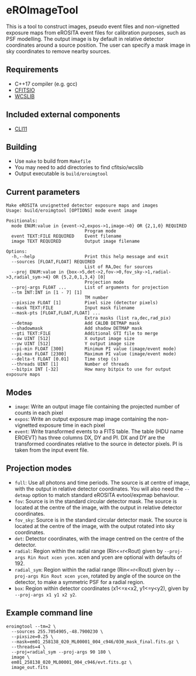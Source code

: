 # eROImageTool

This is a tool to construct images, pseudo event files and
non-vignetted exposure maps from eROSITA event files for calibration
purposes, such as PSF modelling. The output image is by default in
relative detector coordinates around a source position. The user can
specify a mask image in sky coordinates to remove nearby sources.

## Requirements
 - C++17 compiler (e.g. gcc)
 - [CFITSIO](https://heasarc.gsfc.nasa.gov/docs/software/fitsio/)
 - [WCSLIB](https://www.atnf.csiro.au/people/mcalabre/WCS/)

## Included external components
 - [CLI11](https://github.com/CLIUtils/CLI11)

## Building
 - Use `make` to build from `Makefile`
 - You may need to add directories to find cfitsio/wcslib
 - Output executable is `build/eroimgtool`

## Current parameters

    Make eROSITA unvignetted detector exposure maps and images
    Usage: build/eroimgtool [OPTIONS] mode event image

    Positionals:
      mode ENUM:value in {event->2,expos->1,image->0} OR {2,1,0} REQUIRED
                                  Program mode
      event TEXT:FILE REQUIRED    Event filename
      image TEXT REQUIRED         Output image filename

    Options:
      -h,--help                   Print this help message and exit
      --sources [FLOAT,FLOAT] REQUIRED
                                  List of RA,Dec for sources
      --proj ENUM:value in {box->5,det->2,fov->0,fov_sky->1,radial->3,radial_sym->4} OR {5,2,0,1,3,4} [0]
                                  Projection mode
      --proj-args FLOAT ...       List of arguments for projection
      --tm INT:INT in [1 - 7] [1]
                                  TM number
      --pixsize FLOAT [1]         Pixel size (detector pixels)
      --mask TEXT:FILE            Input mask filename
      --mask-pts [FLOAT,FLOAT,FLOAT] ...
                                  Extra masks (list ra,dec,rad_pix)
      --detmap                    Add CALDB DETMAP mask
      --shadowmask                Add shadow DETMAP mask
      --gti TEXT:FILE             Additional GTI file to merge
      --xw UINT [512]             X output image size
      --yw UINT [512]             Y output image size
      --pi-min FLOAT [300]        Minimum PI value (image/event mode)
      --pi-max FLOAT [2300]       Maximum PI value (image/event mode)
      --delta-t FLOAT [0.01]      Time step (s)
      --threads UINT [1]          Number of threads
      --bitpix INT [-32]          How many bitpix to use for output exposure maps

## Modes

  * `image`: Write an output image file containing the projected number of counts in each pixel
  * `expos`: Write an output exposure map image containing the non-vignetted exposure time in each pixel
  * `event`: Write transformed events to a FITS table. The table (HDU name EROEVT) has three columns DX, DY and PI. DX and DY are the transformed coordinates relative to the source in detector pixels. PI is taken from the input event file.

## Projection modes

  * `full`: Use all photons and time periods. The source is at centre of image, with the output in relative detector coordinates. You will also need the `--detmap` option to match standard eROSITA evtool/expmap behaviour.
  * `fov`: Source is in the standard circular detector mask. The source is located at the centre of the image, with the output in relative detector coordinates.
  * `fov_sky`: Source is in the standard circular detector mask. The source is located at the centre of the image, with the output rotated into sky coordinates.
  * `det`: Detector coordinates, with the image centred on the centre of the detector.
  * `radial`: Region within the radial range (Rin<=r<Rout) given by `--proj-args Rin Rout xcen ycen`. xcen and ycen are optional with defaults of 192.
  * `radial_sym`: Region within the radial range (Rin<=r<Rout) given by `--proj-args Rin Rout xcen ycen`, rotated by angle of the source on the detector, to make a symmetric PSF for a radial region.
  * `box`: Region within detector coordinates (x1<=x<x2, y1<=y<y2), given by `--proj-args x1 y1 x2 y2`.

## Example command line

    eroimgtool --tm=2 \
      --sources 255.7054905,-48.7900230 \
      --pixsize=0.25 \
      --mask=em01_258138_020_ML00001_004_c946/030_mask_final.fits.gz \
      --threads=4 \
      --proj=radial_sym --proj-args 90 180 \
      image \
      em01_258138_020_ML00001_004_c946/evt.fits.gz \
      image_out.fits
